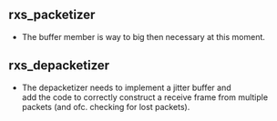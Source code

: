 
 rxs_packetizer
 --------------
 - The buffer member is way to big then necessary at this moment. 

 rxs_depacketizer
 ----------------
 - The depacketizer needs to implement a jitter buffer and      
   add the code to correctly construct a receive frame from 
   multiple packets (and ofc. checking for lost packets).